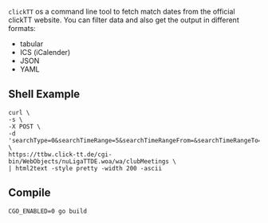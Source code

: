 
```clickTT``` os a command line tool to fetch match dates from
the official clickTT website. You can filter data and also get the output in different formats:

- tabular
- ICS (iCalender)
- JSON
- YAML

## Shell Example

```
curl \
-s \
-X POST \
-d 'searchType=0&searchTimeRange=5&searchTimeRangeFrom=&searchTimeRangeTo=&selectedTeamId=WONoSelectionString&club=1416&searchMeetings=Suchen' \
https://ttbw.click-tt.de/cgi-bin/WebObjects/nuLigaTTDE.woa/wa/clubMeetings \
| html2text -style pretty -width 200 -ascii
```

## Compile

```
CGO_ENABLED=0 go build
```
